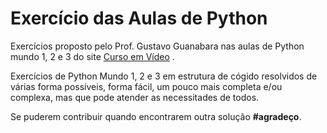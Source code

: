 # Exercício das Aulas de Python
Exercícios proposto pelo Prof. Gustavo Guanabara nas aulas de Python mundo 1, 2 e 3 do site [Curso em Vídeo](https://www.cursoemvideo.com/cursos/) .

Exercícios de Python Mundo 1, 2 e 3 em estrutura de cógido resolvidos de várias forma possíveis, forma fácil, um pouco mais completa e/ou complexa, mas que pode atender as necessitades de todos.

Se puderem contribuir quando encontrarem outra solução **#agradeço**.
